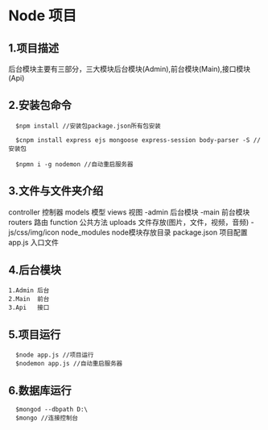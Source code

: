 # Node 项目

## 1.项目描述

后台模块主要有三部分，三大模块后台模块(Admin),前台模块(Main),接口模块(Api)

## 2.安装包命令

```shell
  $npm install //安装包package.json所有包安装

  $cnpm install express ejs mongoose express-session body-parser -S //安装包

  $npmn i -g nodemon //自动重启服务器
```

## 3.文件与文件夹介绍

  controller 控制器
  models     模型
  views      视图
    -admin   后台模块
    -main    前台模块
  routers    路由
  function   公共方法
  uploads    文件存放(图片，文件，视频，音频)
    -js/css/img/icon
  node_modules  node模块存放目录
  package.json 项目配置
  app.js      入口文件

## 4.后台模块

    1.Admin 后台
    2.Main  前台
    3.Api   接口

## 5.项目运行

```shell
  $node app.js //项目运行
  $nodemon app.js //自动重启服务器 
```

## 6.数据库运行
```shell
  $mongod --dbpath D:\
  $mongo //连接控制台
```